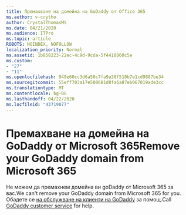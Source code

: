 ```yaml
---
title: Премахване на домейна на GoDaddy от Office 365
ms.author: v-crytho
author: CrystalThomasMS
ms.date: 04/21/2020
ms.audience: ITPro
ms.topic: article
ROBOTS: NOINDEX, NOFOLLOW
localization_priority: Normal
ms.assetid: 1b858223-22ec-4c9d-9cda-5f4418060c5e
ms.custom:
- "27"
- "11"
ms.openlocfilehash: 949e60cc3d6a50c7fa9a38f510b7e1cd9887be34
ms.sourcegitcommit: 55eff703a17e500681d8fa6a87eb067019ade3cc
ms.translationtype: MT
ms.contentlocale: bg-BG
ms.lasthandoff: 04/22/2020
ms.locfileid: "43719077"
---
```

# <a name="remove-your-godaddy-domain-from-microsoft-365"></a><span data-ttu-id="fdb33-102">Премахване на домейна на GoDaddy от Microsoft 365</span><span class="sxs-lookup"><span data-stu-id="fdb33-102">Remove your GoDaddy domain from Microsoft 365</span></span>

<span data-ttu-id="fdb33-103">Не можем да премахнем домейна ви goDaddy от Microsoft 365 за вас.</span><span class="sxs-lookup"><span data-stu-id="fdb33-103">We can't remove your GoDaddy domain from Microsoft 365 for you.</span></span> <span data-ttu-id="fdb33-104">Обадете се [на обслужване на клиенти на GoDaddy](https://aka.ms/contact-godaddy) за помощ.</span><span class="sxs-lookup"><span data-stu-id="fdb33-104">Call [GoDaddy customer service](https://aka.ms/contact-godaddy) for help.</span></span>
  